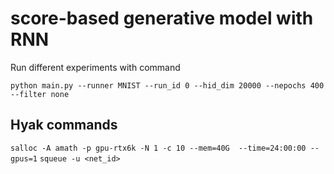 # score-based generative model with RNN

Run different experiments with command

`python main.py --runner MNIST --run_id 0 --hid_dim 20000 --nepochs 400 --filter none`

## Hyak commands
`salloc -A amath -p gpu-rtx6k -N 1 -c 10 --mem=40G  --time=24:00:00 --gpus=1`
`squeue -u <net_id>`

